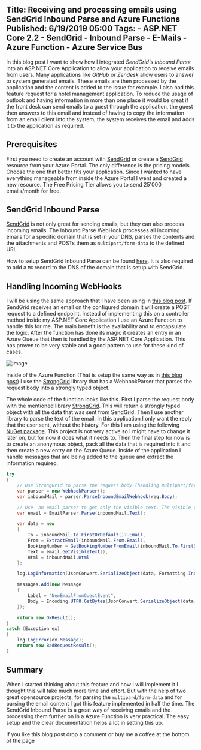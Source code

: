 Title: Receiving and processing emails using SendGrid Inbound Parse and Azure Functions
Published: 6/19/2019 05:00
Tags:
    - ASP.NET Core 2.2
    - SendGrid
    - Inbound Parse
    - E-Mails
    - Azure Function
    - Azure Service Bus
---

In this blog post I want to show how I integrated _SendGrid's Inbound Parse_ into an ASP.NET Core Application to allow your application to receive emails from users. Many applications like _GitHub_ or _Zendesk_ allow users to answer to system generated emails. These emails are then processed by the application and the content is added to the issue for example. I also had this feature request for a hotel management application. To reduce the usage of outlook and having information in more than one place it would be great if the front desk can send emails to a guest through the application, the guest then answers to this email and instead of having to copy the information from an email client into the system, the system receives the email and adds it to the application as required.

## Prerequisites

First you need to create an account with [SendGrid](https://sendgrid.com) or create a [SendGrid](https://sendgrid.com) resource from your Azure Portal. The only difference is the pricing models. Choose the one that better fits your application. Since I wanted to have everything manageable from inside the Azure Portal I went and created a new resource. The Free Pricing Tier allows you to send 25'000 emails/month for free.

## SendGrid Inbound Parse

[SendGrid](https://sendgrid.com) is not only great for sending emails, but they can also process incoming emails. The Inbound Parse WebHook processes all incoming emails for a specific domain that is set in your DNS, parses the contents and the attachments and POSTs them as `multipart/form-data` to the defined URL.

How to setup SendGrid Inbound Parse can be found [here](https://sendgrid.com/docs/for-developers/parsing-email/setting-up-the-inbound-parse-webhook/). It is also required to add a `MX` record to the DNS of the domain that is setup with SendGrid.

## Handling Incoming WebHooks

I will be using the same approach that I have been using in [this blog post](https://www.ml-software.ch/posts/stripe-api-with-asp-net-core-part-3). If SendGrid receives an email on the configured domain it will create a POST request to a defined endpoint. Instead of implementing this on a controller method inside my ASP.NET Core Application I use an Azure Function to handle this for me. The main benefit is the availability and to encapsulate the logic. After the function has done its magic it creates an entry in an Azure Queue that then is handled by the ASP.NET Core Application. This has proven to be very stable and a good pattern to use for these kind of cases.

![image](/posts/images/SendGridWebHookArchitecture.png)

Inside of the Azure Function (That is setup the same way as in [this blog post](https://www.ml-software.ch/posts/stripe-api-with-asp-net-core-part-3)) I use the [StrongGrid](https://github.com/Jericho/StrongGrid) library that has a WebhookParser that parses the request body into a strongly typed object.

The whole code of the function looks like this. First I parse the request body with the mentioned library [StrongGrid](https://github.com/Jericho/StrongGrid). This will return a strongly typed object with all the data that was sent from SendGrid. Then I use another library to parse the text of the email. In this application I only want the reply that the user sent, without the history. For this I am using the following [NuGet package](https://github.com/jokokko/emailreplyparser). This project is not very active so I might have to change it later on, but for now it does what it needs to. Then the final step for now is to create an anonymous object, pack all the data that is required into it and then create a new entry on the Azure Queue. Inside of the application I handle messages that are being added to the queue and extract the information required.

```csharp
try
{
    // Use StrongGrid to parse the request body (handling multipart/form-data is not so simple)
    var parser = new WebhookParser();
    var inboundMail = parser.ParseInboundEmailWebhook(req.Body);

    // Use  an email parser to get only the visible text. The visible text will be the text that the user replied and not the whole text of the email with the original email.
    var email = EmailParser.Parse(inboundMail.Text);

    var data = new
    {
        To = inboundMail.To.FirstOrDefault()?.Email,
        From = ExtractEmail(inboundMail.From.Email),
        BookingNumber = GetBookingNumberFromEmail(inboundMail.To.FirstOrDefault()?.Email),
        Text = email.GetVisibleText(),
        Html = inboundMail.Html
    };

    log.LogInformation(JsonConvert.SerializeObject(data, Formatting.Indented));

    messages.Add(new Message
    {
        Label = "NewEmailFromGuestEvent",
        Body = Encoding.UTF8.GetBytes(JsonConvert.SerializeObject(data))
    });

    return new OkResult();
}
catch (Exception ex)
{
    log.LogError(ex.Message);
    return new BadRequestResult();
}
```

## Summary

When I started thinking about this feature and how I will implement it I thought this will take much more time and effort. But with the help of two great opensource projects, for parsing the `multipard/form-data` and for parsing the email content I got this feature implemented in half the time.
The SendGrid Inbound Parse is a great way of receiving emails and the processing them further on in a Azure Function is very practical. The easy setup and the clear documentation helps a lot in setting this up.

If you like this blog post drop a comment or buy me a coffee at the bottom of the page <i class="fa fa-coffee"></i>